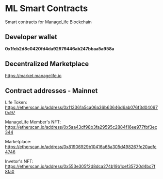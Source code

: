 # ML Smart Contracts

Smart contracts for ManageLife Blockchain

## Developer wallet

**0x1fcb2d8e0420fd4da92979446ab247bbaa5a958a**

## Decentralized Marketplace

https://market.managelife.io

## Contract addresses - Mainnet

Life Token: https://etherscan.io/address/0x113361a5ca06a36b63646d6ab076f3d040970c97

ManageLife Member's NFT: https://etherscan.io/address/0x5aa43df98b3fa29595c2884f16ee977fbf3ec344

Marketplace: https://etherscan.io/address/0x81906929b10416a65a305d498267fe20adfc4746

Invetor's NFT: https://etherscan.io/address/0x553e305f2d8dca274b19b1cef35720d4bc7f8fa0
